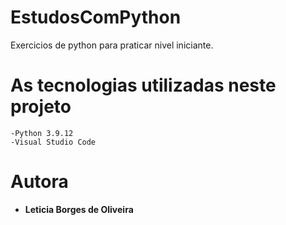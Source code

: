 # EstudosComPython
Exercicios de python para praticar nivel iniciante.


# As tecnologias utilizadas neste projeto
    -Python 3.9.12
    -Visual Studio Code

# Autora
* **Leticia Borges de Oliveira**

